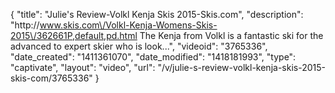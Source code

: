 {
    "title": "Julie's Review-Volkl Kenja Skis 2015-Skis.com",
    "description": "http:\/\/www.skis.com\/Volkl-Kenja-Womens-Skis-2015\/362661P,default,pd.html The Kenja from Volkl is a fantastic ski for the advanced to expert skier who is look...",
    "videoid": "3765336",
    "date_created": "1411361070",
    "date_modified": "1418181993",
    "type": "captivate",
    "layout": "video",
    "url": "\/v\/julie-s-review-volkl-kenja-skis-2015-skis-com\/3765336"
}